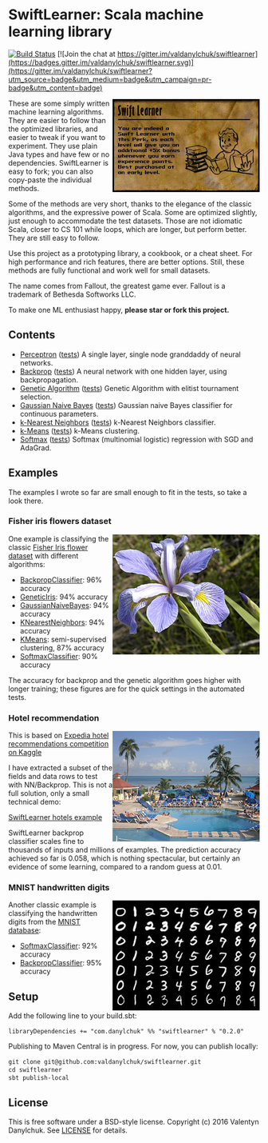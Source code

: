 # SwiftLearner: Scala machine learning library

[![Build Status](https://travis-ci.org/valdanylchuk/swiftlearner.svg?branch=master)](https://travis-ci.org/valdanylchuk/swiftlearner) [![Join the chat at https://gitter.im/valdanylchuk/swiftlearner](https://badges.gitter.im/valdanylchuk/swiftlearner.svg)](https://gitter.im/valdanylchuk/swiftlearner?utm_source=badge&utm_medium=badge&utm_campaign=pr-badge&utm_content=badge)

<img align="right" src="img/swiftlearner.jpg" alt="Swift Learner"/>

These are some simply written machine learning algorithms.
They are easier to follow than the optimized libraries, and easier to tweak if you want to experiment.
They use plain Java types and have few or no dependencies. SwiftLearner is easy to fork;
you can also copy-paste the individual methods.

Some of the methods are very short, thanks to the elegance of the classic algorithms,
and the expressive power of Scala. Some are optimized slightly, just enough to accommodate the test datasets.
Those are not idiomatic Scala, closer to CS 101 while loops, which are longer, but perform better.
They are still easy to follow.

Use this project as a prototyping library, a cookbook, or a cheat sheet.
For high performance and rich features, there are better options.
Still, these methods are fully functional and work well for small datasets.

The name comes from Fallout, the greatest game ever. Fallout is a trademark of Bethesda Softworks LLC.

To make one ML enthusiast happy, **please star or fork this project.**

## Contents

* [Perceptron](src/main/scala/com/danylchuk/swiftlearner/nn/perceptron)
([tests](src/test/scala/com/danylchuk/swiftlearner/nn/perceptron))
A single layer, single node granddaddy of neural networks.
* [Backprop](src/main/scala/com/danylchuk/swiftlearner/nn/backprop)
([tests](src/test/scala/com/danylchuk/swiftlearner/nn/backprop))
A neural network with one hidden layer, using backpropagation.
* [Genetic Algorithm](src/main/scala/com/danylchuk/swiftlearner/ga)
([tests](src/test/scala/com/danylchuk/swiftlearner/ga))
Genetic Algorithm with elitist tournament selection.
* [Gaussian Naive Bayes](src/main/scala/com/danylchuk/swiftlearner/bayes/GaussianNaiveBayes.scala)
([tests](src/test/scala/com/danylchuk/swiftlearner/bayes/GaussianNaiveBayesTest.scala))
Gaussian naive Bayes classifier for continuous parameters.
* [k-Nearest Neighbors](src/main/scala/com/danylchuk/swiftlearner/knn)
([tests](src/test/scala/com/danylchuk/swiftlearner/knn))
k-Nearest Neighbors classifier.
* [k-Means](src/main/scala/com/danylchuk/swiftlearner/kmeans)
([tests](src/test/scala/com/danylchuk/swiftlearner/kmeans))
k-Means clustering.
* [Softmax](src/main/scala/com/danylchuk/swiftlearner/softmax)
([tests](src/test/scala/com/danylchuk/swiftlearner/softmax))
Softmax (multinomial logistic) regression with SGD and AdaGrad.

## Examples

The examples I wrote so far are small enough to fit in the tests, so take a look there.

### Fisher iris flowers dataset

<img align="right" src="img/iris-virginica.jpg" alt="Iris Virginica flower; credit: Wikimedia Commons"/>

One example is classifying the classic
[Fisher Iris flower dataset](https://en.wikipedia.org/wiki/Iris_flower_data_set)
with different algorithms:
* [BackpropClassifier](src/test/scala/com/danylchuk/swiftlearner/nn/backprop/BackpropClassifierTest.scala): 96% accuracy
* [GeneticIris](src/test/scala/com/danylchuk/swiftlearner/ga/GeneticTest.scala): 94% accuracy
* [GaussianNaiveBayes](src/test/scala/com/danylchuk/swiftlearner/bayes/GaussianNaiveBayesTest.scala): 94% accuracy
* [KNearestNeighbors](src/test/scala/com/danylchuk/swiftlearner/knn/KNearestNeighborsTest.scala): 94% accuracy
* [KMeans](src/test/scala/com/danylchuk/swiftlearner/kmeans/KMeansTest.scala): semi-supervised clustering, 87% accuracy
* [SoftmaxClassifier](src/test/scala/com/danylchuk/swiftlearner/softmax/SoftmaxTest.scala): 90% accuracy

The accuracy for backprop and the genetic algorithm goes higher with longer training;
these figures are for the quick settings in the automated tests.

### Hotel recommendation

<img align="right" src="examples/hotels/img/hotel.jpg" alt="Hotel"/>

This is based on [Expedia hotel recommendations competition on Kaggle](https://www.kaggle.com/c/expedia-hotel-recommendations)

I have extracted a subset of the fields and data rows to test with NN/Backprop.
This is not a full solution, only a small technical demo:

[SwiftLearner hotels example](examples/hotels)

SwiftLearner backprop classifier scales fine to thousands
of inputs and millions of examples. The prediction accuracy achieved so far is 0.058, which
is nothing spectacular, but certainly an evidence of some learning, compared
to a random guess at 0.01.

### MNIST handwritten digits

<img align="right" src="img/mnist-handwritten-digits.jpg" alt="MNIST handwritten digits"/>

Another classic example is classifying the handwritten digits from the
[MNIST database](https://en.wikipedia.org/wiki/MNIST_database):
* [SoftmaxClassifier](src/test/scala/com/danylchuk/swiftlearner/softmax/SoftmaxTest.scala): 92% accuracy
* [BackpropClassifier](src/test/scala/com/danylchuk/swiftlearner/nn/backprop/BackpropClassifierTest.scala): 95% accuracy

## Setup

Add the following line to your build.sbt:
```
libraryDependencies += "com.danylchuk" %% "swiftlearner" % "0.2.0"
```

Publishing to Maven Central is in progress. For now, you can publish locally:
```
git clone git@github.com:valdanylchuk/swiftlearner.git
cd swiftlearner
sbt publish-local
```

## License

This is free software under a BSD-style license.
Copyright (c) 2016 Valentyn Danylchuk. See [LICENSE](LICENSE) for details.